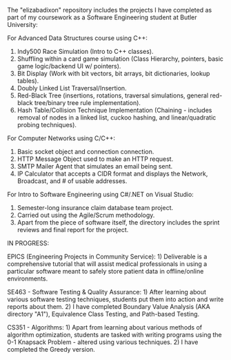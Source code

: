 The "elizabadixon" repository includes the projects I have completed as part of my coursework as a Software Engineering student at Butler University:

For Advanced Data Structures course using C++:
  1) Indy500 Race Simulation (Intro to C++ classes).
  2) Shuffling within a card game simulation (Class Hierarchy, pointers, basic game logic/backend UI w/ pointers).
  3) Bit Display (Work with bit vectors, bit arrays, bit dictionaries, lookup tables).
  4) Doubly Linked List Traversal/Insertion.
  5) Red-Black Tree (insertions, rotations, traversal simulations, general red-black tree/binary tree rule implementation).
  6) Hash Table/Collision Technique Implementation (Chaining - includes removal of nodes in a linked list, cuckoo hashing, and linear/quadratic probing techniques).

For Computer Networks using C/C++:
  1) Basic socket object and connection connection.
  2) HTTP Message Object used to make an HTTP request.
  3) SMTP Mailer Agent that simulates an email being sent.
  4) IP Calculator that accepts a CIDR format and displays the Network, Broadcast, and # of usable addresses.

For Intro to Software Engineering using C#/.NET on Visual Studio:
  1) Semester-long insurance claim database team project.
  2) Carried out using the Agile/Scrum methodology.
  3) Apart from the piece of software itself, the directory includes the sprint reviews and final report for the project.

IN PROGRESS:

  EPICS (Engineering Projects in Community Service):
    1) Deliverable is a comprehensive tutorial that will assist medical professionals in using a particular software meant to safely store patient data in offline/online environments.

  SE463 - Software Testing & Quality Assurance:
    1) After learning about various software testing techniques, students put them into action and write reports about them.
    2) I have completed Boundary Value Analysis (AKA directory "A1"), Equivalence Class Testing, and Path-based Testing.
    
  CS351 - Algorithms:
    1) Apart from learning about various methods of algorithm optimization, students are tasked with writing programs using the 0-1 Knapsack Problem - altered using various techniques.
    2) I have completed the Greedy version.
    

    
